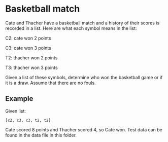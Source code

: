 # Basketball match
Cate and Thacher have a basketball match and a history of their scores is recorded in a list. Here are what each symbol means in the list:

C2: cate won 2 points

C3: cate won 3 points

T2: thacher won 2 points

T3: thacher won 3 points

Given a list of these symbols, determine who won the basketball game or if it is a draw. Assume that there are no fouls. 

## Example
Given list:
```
[c2, c3, c3, t2, t2]
```
Cate scored 8 points and Thacher scored 4, so Cate won.
Test data can be found in the data file in this folder.
